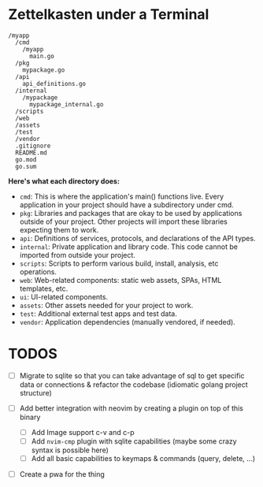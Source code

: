 # Zettelkasten under a Terminal

```text
/myapp
  /cmd
    /myapp
      main.go
  /pkg
    mypackage.go
  /api
    api_definitions.go
  /internal
    /mypackage
      mypackage_internal.go
  /scripts
  /web 
  /assets
  /test
  /vendor
  .gitignore
  README.md
  go.mod
  go.sum
```

**Here's what each directory does:**

- `cmd`: This is where the application's main() functions live. Every application
  in your project should have a subdirectory under cmd.
- `pkg`: Libraries and packages that are okay to be used by applications outside
  of your project. Other projects will import these libraries expecting them to
  work.
- `api`: Definitions of services, protocols, and declarations of the API types.
- `internal`: Private application and library code. This code cannot be imported
  from outside your project.
- `scripts`: Scripts to perform various build, install, analysis, etc operations.
- `web`: Web-related components: static web assets, SPAs, HTML templates, etc.
- `ui`: UI-related components.
- `assets`: Other assets needed for your project to work.
- `test`: Additional external test apps and test data.
- `vendor`: Application dependencies (manually vendored, if needed).

# TODOS

- [ ] Migrate to sqlite so that you can take advantage of sql to get specific
      data or connections & refactor the codebase (idiomatic golang project
      structure)

- [ ] Add better integration with neovim by creating a plugin on top of this
      binary

  - [ ] Add Image support c-v and c-p
  - [ ] Add `nvim-cmp` plugin with sqlite capabilities (maybe some crazy
        syntax is possible here)
  - [ ] Add all basic capabilities to keymaps & commands (query, delete, ...)

- [ ] Create a pwa for the thing
